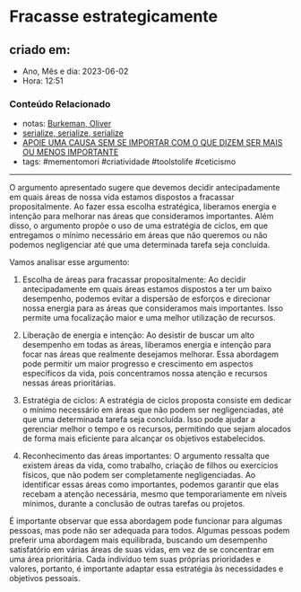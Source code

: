# Fracasse estrategicamente

## criado em: 
-  Ano, Mês e dia: 2023-06-02
- Hora: 12:51

### Conteúdo Relacionado
- notas: [Burkeman, Oliver](Burkeman,%20Oliver)
- [serialize, serialize, serialize](serialize,%20serialize,%20serialize.md)
- [APOIE UMA CAUSA SEM SE IMPORTAR COM O QUE DIZEM SER MAIS OU MENOS IMPORTANTE](APOIE%20UMA%20CAUSA%20SEM%20SE%20IMPORTAR%20COM%20O%20QUE%20DIZEM%20SER%20MAIS%20OU%20MENOS%20IMPORTANTE.md)
- tags: #mementomori #criatividade #toolstolife #ceticismo 
---

O argumento apresentado sugere que devemos decidir antecipadamente em quais áreas de nossa vida estamos dispostos a fracassar propositalmente. Ao fazer essa escolha estratégica, liberamos energia e intenção para melhorar nas áreas que consideramos importantes. Além disso, o argumento propõe o uso de uma estratégia de ciclos, em que entregamos o mínimo necessário em áreas que não queremos ou não podemos negligenciar até que uma determinada tarefa seja concluída.

Vamos analisar esse argumento:

1. Escolha de áreas para fracassar propositalmente:
Ao decidir antecipadamente em quais áreas estamos dispostos a ter um baixo desempenho, podemos evitar a dispersão de esforços e direcionar nossa energia para as áreas que consideramos mais importantes. Isso permite uma focalização maior e uma melhor utilização de recursos.

2. Liberação de energia e intenção:
Ao desistir de buscar um alto desempenho em todas as áreas, liberamos energia e intenção para focar nas áreas que realmente desejamos melhorar. Essa abordagem pode permitir um maior progresso e crescimento em aspectos específicos da vida, pois concentramos nossa atenção e recursos nessas áreas prioritárias.

3. Estratégia de ciclos:
A estratégia de ciclos proposta consiste em dedicar o mínimo necessário em áreas que não podem ser negligenciadas, até que uma determinada tarefa seja concluída. Isso pode ajudar a gerenciar melhor o tempo e os recursos, permitindo que sejam alocados de forma mais eficiente para alcançar os objetivos estabelecidos.

4. Reconhecimento das áreas importantes:
O argumento ressalta que existem áreas da vida, como trabalho, criação de filhos ou exercícios físicos, que não podem ser completamente negligenciadas. Ao identificar essas áreas como importantes, podemos garantir que elas recebam a atenção necessária, mesmo que temporariamente em níveis mínimos, durante a conclusão de outras tarefas ou projetos.

É importante observar que essa abordagem pode funcionar para algumas pessoas, mas pode não ser adequada para todos. Algumas pessoas podem preferir uma abordagem mais equilibrada, buscando um desempenho satisfatório em várias áreas de suas vidas, em vez de se concentrar em uma área prioritária. Cada indivíduo tem suas próprias prioridades e valores, portanto, é importante adaptar essa estratégia às necessidades e objetivos pessoais.